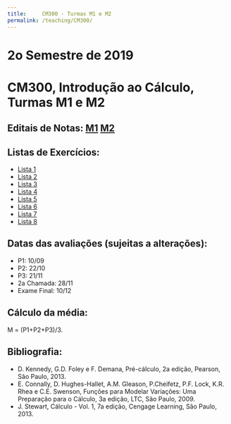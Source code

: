 ```yaml
---
title:     CM300 - Turmas M1 e M2
permalink: /teaching/CM300/
---
```

# 2o Semestre de 2019
# CM300, Introdução ao Cálculo, Turmas M1 e M2

## Editais de Notas: [M1](https://docs.google.com/spreadsheets/d/e/2PACX-1vRNI9IuZKBmJnrGOZyqIKr-wQ2LsyMGfY6PNG3SEnKZ_A4ZLfeYJ3w7XlTlEWT9nmyC-ajDEqjT1n8I/pubhtml?gid=2099504974&single=true) [M2](https://docs.google.com/spreadsheets/d/e/2PACX-1vRNI9IuZKBmJnrGOZyqIKr-wQ2LsyMGfY6PNG3SEnKZ_A4ZLfeYJ3w7XlTlEWT9nmyC-ajDEqjT1n8I/pubhtml?gid=1531258652&single=true)

## Listas de Exercícios:
- [Lista 1](lista01.pdf)
- [Lista 2](lista02.pdf)
- [Lista 3](lista03.pdf)
- [Lista 4](lista04.pdf)
- [Lista 5](lista05.pdf)
- [Lista 6](lista06.pdf)
- [Lista 7](lista07.pdf)
- [Lista 8](lista08.pdf)

## Datas das avaliações (sujeitas a alterações):
- P1: 10/09
- P2: 22/10
- P3: 21/11
- 2a Chamada: 28/11
- Exame Final: 10/12

## Cálculo da média:
M = (P1+P2+P3)/3.

## Bibliografia:
- D. Kennedy, G.D. Foley e F. Demana, Pré-cálculo, 2a edição, Pearson, São Paulo, 2013.
- E. Connally, D. Hughes-Hallet, A.M. Gleason, P.Cheifetz, P.F. Lock, K.R. Rhea e C.E. Swenson, Funções para Modelar Variações: Uma Preparação para o Cálculo, 3a edição, LTC, São Paulo, 2009.
- J. Stewart, Cálculo - Vol. 1, 7a edição, Cengage Learning, São Paulo, 2013.
